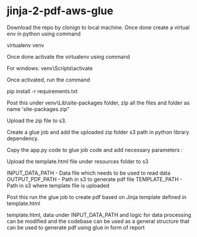 # jinja-2-pdf-aws-glue

Download the repo by clonign to local machine. Once done create a virtual env in python using command

virtualenv venv

Once done activate the virtualenv using command

For windows: venv\Scripts\activate

Once activated, run the command

pip install -r requirements.txt

Post this under venv\Lib\site-packages folder, zip all the files and folder as name 'site-packages.zip"

Upload the zip file to s3.

Create a glue job and add the uploaded zip folder s3 path in python library dependency.

Copy the app.py code to glue job code and add necessary parameters :

Upload the template.html file under resources folder to s3

INPUT_DATA_PATH - Data file which needs to be used to read data
OUTPUT_PDF_PATH - Path in s3 to generate pdf file
TEMPLATE_PATH - Path in s3 where template file is uploaded

Post this run the glue job to create pdf based on Jinja template defined in template.html

template.html, data under INPUT_DATA_PATH and logic for data processing can be modified and the codebase can be used as a general structure that can be used to generate pdf using glue in form of report
